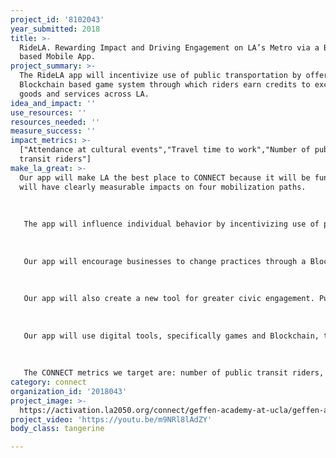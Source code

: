```yaml
---
project_id: '8102043'
year_submitted: 2018
title: >-
  RideLA. Rewarding Impact and Driving Engagement on LA’s Metro via a Blockchain
  based Mobile App.
project_summary: >-
  The RideLA app will incentivize use of public transportation by offering a
  Blockchain based game system through which riders earn credits to exchange for
  goods and services across LA.
idea_and_impact: ''
use_resources: ''
resources_needed: ''
measure_success: ''
impact_metrics: >-
  ["Attendance at cultural events","Travel time to work","Number of public
  transit riders"]
make_la_great: >-
  Our app will make LA the best place to CONNECT because it will be fun and it
  will have clearly measurable impacts on four mobilization paths.
   
    
   
   The app will influence individual behavior by incentivizing use of public transportation. Angelinos know that public transportation is better for the environment, but they aren’t rewarded for using it. Our app will give riders points in three ways: for ‘checking in’ to a bus (or train), for submitting ridership density data and for distance travelled. Those points will be stored in the Blockchain and through partnerships with local businesses riders will be able to exchange their points for goods and services (ex. meals, event tickets, etc…). This will be measured by rider check-ins and density reporting.
   
    
   
   Our app will encourage businesses to change practices through a Blockchain exchange. Businesses that join the exchange will gain positive PR for being supporters of public transportation and for being part of LA’s innovation economy. This will be measured by the number of business that join the exchange and by the number of rider points exchanged.
   
    
   
   Our app will also create a new tool for greater civic engagement. Public transportation projects are expensive and take a long time to complete. Incentivized, rewarded riders are more likely to support transportation projects, be patient with timelines and with possible tax increases for funding. This will be measured by suggesting pro-public transportation social media postings and user response rate.
   
    
   
   Our app will use digital tools, specifically games and Blockchain, to engage and activate Angelinos to care more about our city’s transportation infrastructure. Our generation is media-savvy, digitally literate and politically active. We know what can be accomplished through social networks. #MarchForOurLives is a recent, important example of what we can accomplish. While public transportation is not as urgent an issue as gun control, it is one that we need to tackle now so that we can have a beautiful, healthy city to live in when we are adults in 2050. Change needs to be faster and start now! This will be measured by the number of rider check-ins and the number of pro-public transportation social media postings using RideLA specific hashtags.
   
    
   
   The CONNECT metrics we target are: number of public transit riders, travel time to work, and attendance at cultural events. We will measure riders and travel time by app usage data. We will measure attendance at cultural events by the number of social media postings about events that include the RideLA hashtags.
category: connect
organization_id: '2018043'
project_image: >-
  https://activation.la2050.org/connect/geffen-academy-at-ucla/geffen-academy-at-ucla.jpg
project_video: 'https://youtu.be/m9NRl8lAdZY'
body_class: tangerine

---
```

